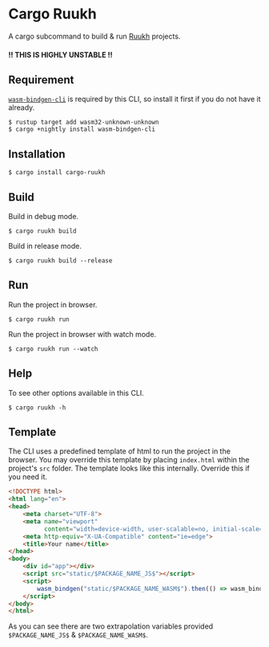 # Cargo Ruukh

A cargo subcommand to build & run [Ruukh](https://github.com/csharad/ruukh)
projects.

#### !! THIS IS HIGHLY UNSTABLE !!

## Requirement

[`wasm-bindgen-cli`](https://rustwasm.github.io/wasm-bindgen/whirlwind-tour/basic-usage.html)
is required by this CLI, so install it first if you do not have it already.

```shell
$ rustup target add wasm32-unknown-unknown
$ cargo +nightly install wasm-bindgen-cli
```

## Installation

```shell
$ cargo install cargo-ruukh
```

## Build

Build in debug mode.
```shell
$ cargo ruukh build 
```

Build in release mode.
```shell
$ cargo ruukh build --release 
```

## Run

Run the project in browser.
```shell
$ cargo ruukh run
```

Run the project in browser with watch mode.
```shell
$ cargo ruukh run --watch
```

## Help

To see other options available in this CLI.
```shell
$ cargo ruukh -h
```

## Template

The CLI uses a predefined template of html to run the project in the browser.
You may override this template by placing `index.html` within the project's 
`src` folder.
The template looks like this internally. Override this if you need it.

```html
<!DOCTYPE html>
<html lang="en">
<head>
    <meta charset="UTF-8">
    <meta name="viewport"
          content="width=device-width, user-scalable=no, initial-scale=1.0, maximum-scale=1.0, minimum-scale=1.0">
    <meta http-equiv="X-UA-Compatible" content="ie=edge">
    <title>Your name</title>
</head>
<body>
    <div id="app"></div>
    <script src="static/$PACKAGE_NAME_JS$"></script>
    <script>
        wasm_bindgen("static/$PACKAGE_NAME_WASM$").then(() => wasm_bindgen.run());
    </script>
</body>
</html>
```

As you can see there are two extrapolation variables provided `$PACKAGE_NAME_JS$` & 
`$PACKAGE_NAME_WASM$`.
